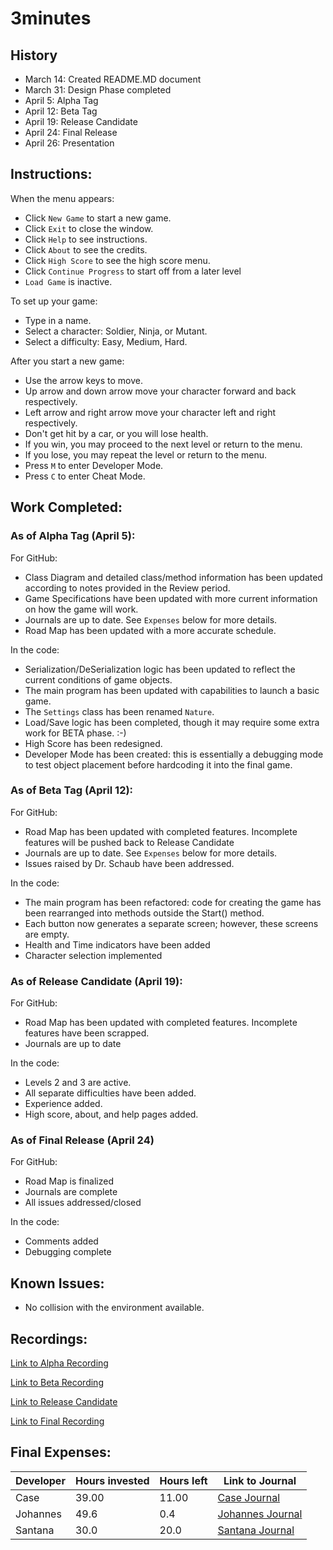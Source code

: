 # 3minutes

## History
* March 14: Created README.MD document
* March 31: Design Phase completed
* April 5: Alpha Tag
* April 12: Beta Tag
* April 19: Release Candidate
* April 24: Final Release
* April 26: Presentation

## Instructions:
When the menu appears:
* Click `New Game` to start a new game.
* Click `Exit` to close the window.
* Click `Help` to see instructions.
* Click `About` to see the credits.
* Click `High Score` to see the high score menu.
* Click `Continue Progress` to start off from a later level
* `Load Game` is inactive.

To set up your game:
* Type in a name.
* Select a character: Soldier, Ninja, or Mutant.
* Select a difficulty: Easy, Medium, Hard.

After you start a new game:
* Use the arrow keys to move.
* Up arrow and down arrow move your character forward and back respectively.
* Left arrow and right arrow move your character left and right respectively.
* Don't get hit by a car, or you will lose health.
* If you win, you may proceed to the next level or return to the menu.
* If you lose, you may repeat the level or return to the menu.
* Press `M` to enter Developer Mode.
* Press `C` to enter Cheat Mode.


## Work Completed:

### As of Alpha Tag (April 5):
For GitHub:
* Class Diagram and detailed class/method information has been updated according to notes provided in the Review period.
* Game Specifications have been updated with more current information on how the game will work.
* Journals are up to date. See `Expenses` below for more details.
* Road Map has been updated with a more accurate schedule.

In the code: 
* Serialization/DeSerialization logic has been updated to reflect the current conditions of game objects.
* The main program has been updated with capabilities to launch a basic game.
* The `Settings` class has been renamed `Nature`.
* Load/Save logic has been completed, though it may require some extra work for BETA phase. :-)
* High Score has been redesigned.
* Developer Mode has been created: this is essentially a debugging mode to test object placement before hardcoding it into the final game.

### As of Beta Tag (April 12):
For GitHub:
* Road Map has been updated with completed features. Incomplete features will be pushed back to Release Candidate
* Journals are up to date. See `Expenses` below for more details.
* Issues raised by Dr. Schaub have been addressed.

In the code:
* The main program has been refactored: code for creating the game has been rearranged into methods outside the Start() method.
* Each button now generates a separate screen; however, these screens are empty.
* Health and Time indicators have been added
* Character selection implemented

### As of Release Candidate (April 19):
For GitHub:
* Road Map has been updated with completed features. Incomplete features have been scrapped.
* Journals are up to date

In the code:
* Levels 2 and 3 are active.
* All separate difficulties have been added.
* Experience added.
* High score, about, and help pages added.

### As of Final Release (April 24)
For GitHub:
* Road Map is finalized
* Journals are complete
* All issues addressed/closed

In the code:
* Comments added
* Debugging complete

## Known Issues:
* No collision with the environment available.

## Recordings:
[Link to Alpha Recording](https://youtu.be/JftPD0mm-N8)

[Link to Beta Recording](https://youtu.be/n0qHjYO-3Fk)

[Link to Release Candidate](https://youtu.be/C0ve-RSEgY0)

[Link to Final Recording](http://youtu.be/f1VEIjY_tsQ?hd=1)

## Final Expenses:
| Developer | Hours invested | Hours left | Link to Journal | 
| ---------- | --------- | ---------- | ------ |
| Case | 39.00 | 11.00 | [Case Journal](https://github.com/runnersQueue/3minutes/wiki/CaseJournal#case-journal) |
| Johannes | 49.6 | 0.4 | [Johannes Journal](https://github.com/runnersQueue/3minutes/wiki/Johannes-Journal) |
| Santana | 30.0 | 20.0 | [Santana Journal](https://github.com/runnersQueue/3minutes/wiki/Santana-Journal) |
